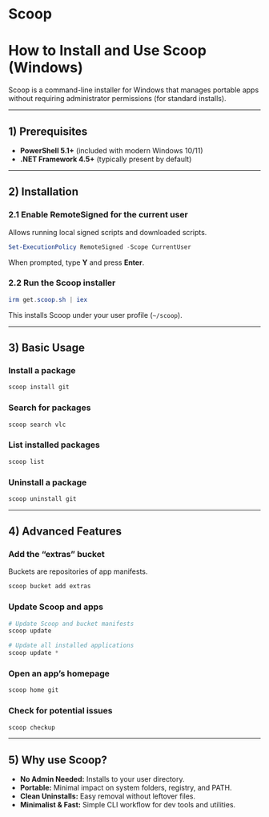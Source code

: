 # Scoop

# How to Install and Use Scoop (Windows)

Scoop is a command-line installer for Windows that manages portable apps without requiring administrator permissions (for standard installs).

---

## 1) Prerequisites

- **PowerShell 5.1+** (included with modern Windows 10/11)
- **.NET Framework 4.5+** (typically present by default)

---

## 2) Installation

### 2.1 Enable RemoteSigned for the current user
Allows running local signed scripts and downloaded scripts.

```powershell
Set-ExecutionPolicy RemoteSigned -Scope CurrentUser
```

When prompted, type **Y** and press **Enter**.

### 2.2 Run the Scoop installer
```powershell
irm get.scoop.sh | iex
```

This installs Scoop under your user profile (`~/scoop`).

---

## 3) Basic Usage

### Install a package
```powershell
scoop install git
```

### Search for packages
```powershell
scoop search vlc
```

### List installed packages
```powershell
scoop list
```

### Uninstall a package
```powershell
scoop uninstall git
```

---

## 4) Advanced Features

### Add the “extras” bucket
Buckets are repositories of app manifests.

```powershell
scoop bucket add extras
```

### Update Scoop and apps
```powershell
# Update Scoop and bucket manifests
scoop update

# Update all installed applications
scoop update *
```

### Open an app’s homepage
```powershell
scoop home git
```

### Check for potential issues
```powershell
scoop checkup
```

---

## 5) Why use Scoop?

- **No Admin Needed:** Installs to your user directory.
- **Portable:** Minimal impact on system folders, registry, and PATH.
- **Clean Uninstalls:** Easy removal without leftover files.
- **Minimalist & Fast:** Simple CLI workflow for dev tools and utilities.


